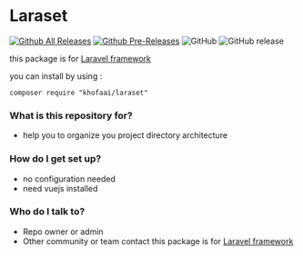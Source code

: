 # Laraset #
[![Github All Releases](https://img.shields.io/github/downloads/khofaai/laraset/total.svg)](https://github.com/khofaai/laraset) [![Github Pre-Releases](https://img.shields.io/github/downloads-pre/khofaai/laraset/latest/total.svg)](https://github.com/khofaai/laraset) ![GitHub](https://img.shields.io/github/license/khofaai/laraset.svg) ![GitHub release](https://img.shields.io/github/release/khofaai/laraset.svg)

this package is for [Laravel framework](https://laravel.com)

you can install by using :

	composer require "khofaai/laraset"

### What is this repository for? ###

* help you to organize you project directory architecture

### How do I get set up? ###

* no configuration needed
* need vuejs installed

### Who do I talk to? ###

* Repo owner or admin
* Other community or team contact
this package is for [Laravel framework](https://laravel.com)